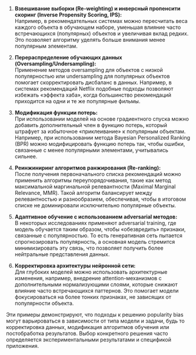 1. **Взвешивание выборки (Re-weighting) и инверсный пропенсити скоринг (Inverse Propensity Scoring, IPS):**  
    Например, в рекомендательных системах можно пересчитать веса каждого объекта в обучающем наборе, уменьшая влияние часто встречающихся (популярных) объектов и увеличивая вклад редких. Это позволяет алгоритму уделять больше внимания менее популярным элементам.
    
2. **Перераспределение обучающих данных (Oversampling/Undersampling):**  
    Применение методов oversampling для объектов с низкой популярностью или undersampling для популярных объектов помогает скорректировать дисбаланс в данных. Например, в системах рекомендаций Netflix подобные подходы позволяют избежать «эффекта хаба», когда большинство рекомендаций приходится на одни и те же популярные фильмы.
    
3. **Модификация функции потерь:**  
    При использовании моделей на основе градиентного спуска можно добавить дополнительный член в функцию потерь, который штрафует за избыточное «приклеивание» к популярным объектам. Например, при использовании метода Bayesian Personalized Ranking (BPR) можно модифицировать функцию потерь так, чтобы ошибки, связанные с менее популярными элементами, учитывались сильнее.
    
4. **Реинжиниринг алгоритмов ранжирования (Re-ranking):**  
    После получения первоначального списка рекомендаций можно применить алгоритмы переупорядочивания, такие как метод максимальной маргинальной релевантности (Maximal Marginal Relevance, MMR). Такой алгоритм балансирует между релевантностью и разнообразием, обеспечивая, чтобы в итоговом списке не доминировали исключительно популярные объекты.
    
5. **Адаптивное обучение с использованием adversarial методов:**  
    В некоторых исследованиях применяют adversarial training, где модель обучается таким образом, чтобы «обезвредить» признаки, связанные с популярностью. То есть генеративная сеть пытается спрогнозировать популярность, а основная модель стремится минимизировать эту связь, что позволяет получить более нейтральные представления данных.
    
6. **Корректировка архитектуры нейронной сети:**  
    Для глубоких моделей можно использовать архитектурные изменения, например, внедрение attention-механизмов с дополнительными нормализующими слоями, которые снижают влияние часто встречающихся паттернов. Это помогает модели фокусироваться на более тонких признаках, не зависящих от популярности объекта.
    

Эти примеры демонстрируют, что подходы к решению popularity bias могут варьироваться в зависимости от типа модели и задачи, будь то корректировка данных, модификация алгоритмов обучения или постобработка результатов. Выбор конкретного решения часто определяется экспериментальными результатами и спецификой приложения.